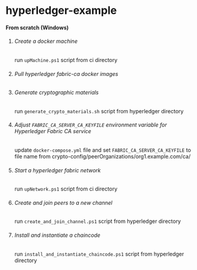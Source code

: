 # hyperledger-example

#### From scratch (Windows)

1. ###### Create a docker machine 

    run `upMachine.ps1` script from ci directory  

2. ###### Pull hyperledger fabric-ca docker images
 
3. ###### Generate cryptographic materials

    run `generate_crypto_materials.sh` script from hyperledger directory

4. ###### Adjust `FABRIC_CA_SERVER_CA_KEYFILE` environment variable for Hyperledger Fabric CA service 

    update `docker-compose.yml` file and set `FABRIC_CA_SERVER_CA_KEYFILE` to file name from crypto-config/peerOrganizations/org1.example.com/ca/
  
5. ###### Start a hyperledger fabric network
   
    run `upNetwork.ps1` script from ci directory
  
6. ###### Create and join peers to a new channel
    
    run `create_and_join_channel.ps1` script from hyperledger directory
    
7. ###### Install and instantiate a chaincode 

    run `install_and_instantiate_chaincode.ps1` script from hyperledger directory

